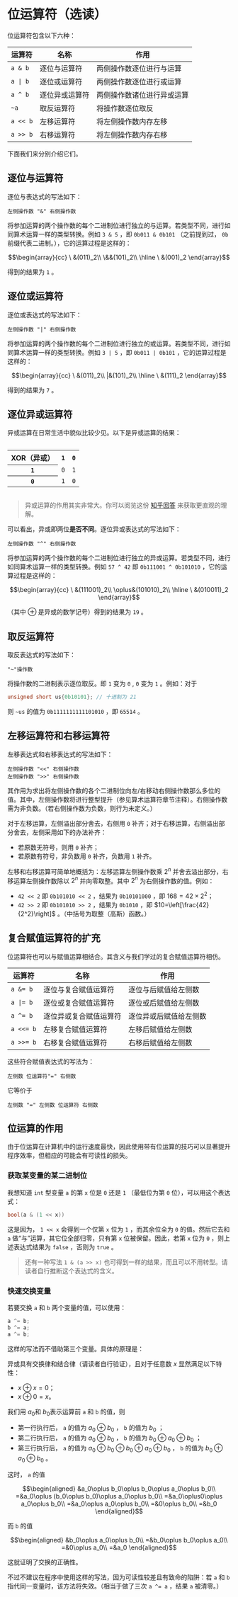 # 位运算符（选读）

位运算符包含以下六种：

| 运算符                  | 名称           | 作用                       |
| ----------------------- | -------------- | -------------------------- |
| `a & b`                 | 逐位与运算符   | 两侧操作数逐位进行与运算   |
| <code>a &#124; b</code> | 逐位或运算符   | 两侧操作数逐位进行或运算   |
| `a ^ b`                 | 逐位异或运算符 | 两侧操作数诸位进行异或运算 |
| `~a`                    | 取反运算符     | 将操作数逐位取反           |
| `a << b`                | 左移运算符     | 将左侧操作数内存左移       |
| `a >> b`                | 右移运算符     | 将左侧操作数内存右移       |

下面我们来分别介绍它们。

## 逐位与运算符

逐位与表达式的写法如下：

```sdsc
左侧操作数 "&" 右侧操作数
```

将参加运算的两个操作数的每个二进制位进行独立的与运算。若类型不同，进行如同算术运算一样的类型转换。例如 `3 & 5` ，即 `0b011 & 0b101` （之前提到过， `0b` 前缀代表二进制。），它的运算过程是这样的：

$$\begin{array}{cc}
\ &(011)_2\\
\&&(101)_2\\
\hline
\ &(001)_2
\end{array}$$

得到的结果为 `1` 。

## 逐位或运算符

逐位或表达式的写法如下：
```sdsc
左侧操作数 "|" 右侧操作数
```

将参加运算的两个操作数的每个二进制位进行独立的或运算。若类型不同，进行如同算术运算一样的类型转换。例如 `3 | 5` ，即 `0b011 | 0b101` ，它的运算过程是这样的：

$$\begin{array}{cc}
\ &(011)_2\\
|&(101)_2\\
\hline
\ &(111)_2
\end{array}$$

得到的结果为 `7` 。

## 逐位异或运算符

异或运算在日常生活中貌似比较少见。以下是异或运算的结果：

<table style="display:inline-block">
    <tr>
        <th>XOR（异或）</th>
        <th><code>1</code></th>
        <th><code>0</code></th>
    </tr>
    <tr>
        <th><code>1</code></th>
        <td><code>0</code></td>
        <td><code>1</code></td>
    </tr>
    <tr>
        <th><code>0</code></th>
        <td><code>1</code></td>
        <td><code>0</code></td>
    </tr>
</table>

> 异或运算的作用其实非常大。你可以阅览这份 [知乎回答](https://www.zhihu.com/question/31116687/answer/964367526) 来获取更直观的理解。

可以看出，异或即两位**是否不同**。逐位异或表达式的写法如下：

```sdsc
左侧操作数 "^" 右侧操作数
```

将参加运算的两个操作数的每个二进制位进行独立的异或运算。若类型不同，进行如同算术运算一样的类型转换。例如 `57 ^ 42` 即 `0b111001 ^ 0b101010` ，它的运算过程是这样的：

$$\begin{array}{cc}
\ &(111001)_2\\
\oplus&(101010)_2\\
\hline
\ &(010011)_2
\end{array}$$

（其中 $\oplus$ 是异或的数学记号）得到的结果为 `19` 。

## 取反运算符

取反表达式的写法如下：

```sdsc
"~"操作数
```

将操作数的二进制表示逐位取反。即 `1` 变为 `0` , `0` 变为 `1` 。例如：对于
```cpp
unsigned short us{0b10101}; // 十进制为 21
```
则 `~us` 的值为 `0b1111111111101010` ，即 `65514` 。

## 左移运算符和右移运算符

左移表达式和右移表达式的写法如下：

```sdsc
左侧操作数 "<<" 右侧操作数
左侧操作数 ">>" 右侧操作数
```

其作用为求出将左侧操作数的各个二进制位向左/右移动右侧操作数那么多位的值。其中，左侧操作数将进行整型提升（参见算术运算符章节注释）。右侧操作数需为非负数。（若右侧操作数为负数，则行为未定义。）

对于左移运算，左侧溢出部分舍去，右侧用 `0` 补齐；对于右移运算，右侧溢出部分舍去，左侧采用如下的办法补齐：

- 若原数无符号，则用 `0` 补齐；
- 若原数有符号，非负数用 `0` 补齐，负数用 `1` 补齐。


左移和右移运算可简单地概括为：左移运算左侧操作数乘 $2^n$ 并舍去溢出部分，右移运算左侧操作数除以 $2^n$ 并向零取整。其中 $2^n$ 为右侧操作数的值。例如：

- `42 << 2` 即 `0b101010 << 2` ，结果为 `0b10101000` ，即 $168=42\times2^2$；
- `42 >> 2` 即 `0b101010 >> 2` ，结果为 `0b1010` ，即 $10=\left[\frac{42}{2^2}\right]$ 。（中括号为取整（高斯）函数。）


## 复合赋值运算符的扩充

位运算符也可以与赋值运算相结合。其含义与我们学过的复合赋值运算符相仿。

| 运算符                   | 名称                   | 作用                   |
| ------------------------ | ---------------------- | ---------------------- |
| `a &= b`                 | 逐位与复合赋值运算符   | 逐位与后赋值给左侧数   |
| <code>a &#124;= b</code> | 逐位或复合赋值运算符   | 逐位或后赋值给左侧数   |
| `a ^= b`                 | 逐位异或复合赋值运算符 | 逐位异或后赋值给左侧数 |
| `a <<= b`                | 左移复合赋值运算符     | 左移后赋值给左侧数     |
| `a >>= b`                | 右移复合赋值运算符     | 右移后赋值给左侧数     |

这些符合赋值表达式的写法为：

```sdsc
左侧数 位运算符"=" 右侧数
```

它等价于

```sdsc
左侧数 "=" 左侧数 位运算符 右侧数
```

## 位运算的作用

由于位运算在计算机中的运行速度最快，因此使用带有位运算的技巧可以显著提升程序效率，但相应的可能会有可读性的损失。

### 获取某变量的某二进制位

我想知道 `int` 型变量 `a` 的第 `x` 位是 `0` 还是 `1` （最低位为第 `0` 位），可以用这个表达式：
```cpp
bool(a & (1 << x))
```
这是因为， `1 << x` 会得到一个仅第 `x` 位为 `1` ，而其余位全为 `0` 的值。然后它去和 `a` 做“与”运算，其它位全部归零，只有第 `x` 位被保留。因此，若第 `x` 位为 `0` ，则上述表达式结果为 `false` ，否则为 `true` 。

> 还有一种写法 `1 & (a >> x)` 也可得到一样的结果，而且可以不用转型。请读者自行推断这个表达式的含义。

### 快速交换变量

若要交换 `a` 和 `b` 两个变量的值，可以使用：
```cpp
a ^= b;
b ^= a;
a ^= b;
```
这样的写法而不借助第三个变量。具体的原理是：

异或具有交换律和结合律（请读者自行验证），且对于任意数 $x$ 显然满足以下特性：

- $x\oplus x=0$；
- $x\oplus0=x$。

我们用 $a_0$和 $b_0$表示运算前 `a` 和 `b` 的值，则

- 第一行执行后， `a` 的值为 $a_0\oplus b_0$ ， `b` 的值为 $b_0$ ；
- 第二行执行后， `a` 的值为 $a_0\oplus b_0$ ， `b` 的值为 $b_0\oplus a_0\oplus b_0$ ；
- 第三行执行后， `a` 的值为 $a_0\oplus b_0\oplus b_0\oplus a_0\oplus b_0$ ， `b` 的值为 $b_0\oplus a_0\oplus b_0$ 。

这时， `a` 的值

$$\begin{aligned}
&a_0\oplus b_0\oplus b_0\oplus a_0\oplus b_0\\
=&a_0\oplus (b_0\oplus b_0)\oplus a_0\oplus b_0\\
=&a_0\oplus0\oplus a_0\oplus b_0\\
=&a_0\oplus a_0\oplus b_0\\
=&0\oplus b_0\\
=&b_0
\end{aligned}$$

而 `b` 的值

$$\begin{aligned}
&b_0\oplus a_0\oplus b_0\\
=&b_0\oplus b_0\oplus a_0\\
=&0\oplus a_0\\
=&a_0
\end{aligned}$$

这就证明了交换的正确性。

不过不建议在程序中使用这样的写法，因为可读性较差且有致命的陷阱：若 `a` 和 `b` 指代同一变量时，该方法将失效。（相当于做了三次 `a ^= a` ，结果 `a` 被清零。）
